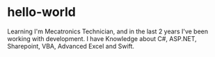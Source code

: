 # hello-world
Learning 
I'm Mecatronics Technician, and in the last 2 years I've been working with development.
I have Knowledge about C#, ASP.NET, Sharepoint, VBA, Advanced Excel and Swift.
